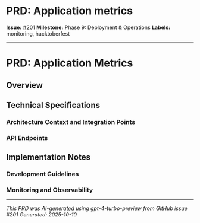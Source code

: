 # PRD: Application metrics

**Issue:** [#201](https://github.com/profullstack/meshhook/issues/201)
**Milestone:** Phase 9: Deployment & Operations
**Labels:** monitoring, hacktoberfest

---

# PRD: Application Metrics

## Overview


## Technical Specifications

### Architecture Context and Integration Points


### API Endpoints


## Implementation Notes

### Development Guidelines


### Monitoring and Observability


---

*This PRD was AI-generated using gpt-4-turbo-preview from GitHub issue #201*
*Generated: 2025-10-10*
